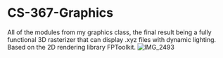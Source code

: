 # CS-367-Graphics
All of the modules from my graphics class, the final result being a fully functional 3D rasterizer that can display .xyz files with dynamic lighting. Based on the 2D rendering library FPToolkit.
![IMG_2493](https://github.com/user-attachments/assets/11c11b9d-167c-4b0f-9674-f8f197885d43)
